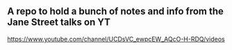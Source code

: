 
## A repo to hold a bunch of notes and info from the Jane Street talks on YT

https://www.youtube.com/channel/UCDsVC_ewpcEW_AQcO-H-RDQ/videos

